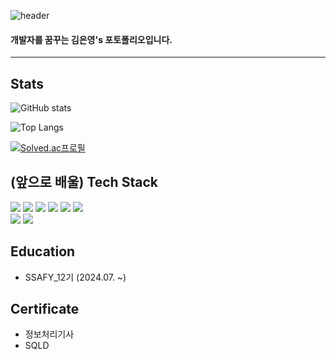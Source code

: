 ![header](https://capsule-render.vercel.app/api?type=waving&color=auto&height=200&section=header&text=welcome&fontSize=70)

#### 개발자를 꿈꾸는 김은영's 포토폴리오입니다.
---
## Stats
![GitHub stats](https://github-readme-stats.vercel.app/api?username=key9425&show_icons=true&theme=radical)  
  
![Top Langs](https://github-readme-stats.vercel.app/api/top-langs/?username=key9425)  
  
[![Solved.ac프로필](http://mazassumnida.wtf/api/generate_badge?boj=key9425)](https://solved.ac/{handle})  

## (앞으로 배울) Tech Stack
<div>
<img src="https://img.shields.io/badge/Python-3776AB?style=flat-square&logo=Python&logoColor=white"/>
<img src="https://img.shields.io/badge/Java-ED8B00?style=flat-square&logo=Python&logoColor=white"/>
<img src="https://img.shields.io/badge/HTML-E34F26?style=flat-square&logo=HTML5&logoColor=white"/>
<img src="https://img.shields.io/badge/CSS3-F68212?style=flat-square&logo=CSS3&logoColor=white"/>
<img src="https://img.shields.io/badge/JavaScript-F7DF1E?style=flat-square&logo=JavaScript&logoColor=white"/>
<img src="https://img.shields.io/badge/MongoDB-47A248?style=flat-square&logo=MongoDB&logoColor=white"/><br/>
<img src="https://img.shields.io/badge/Git-F05032?style=flat-square&logo=Git&logoColor=white"/>
<img src="https://img.shields.io/badge/GitHub-181717?style=flat-square&logo=GitHub&logoColor=white"/>
</div>

## Education
- SSAFY_12기 (2024.07. ~)
  
## Certificate
- 정보처리기사
- SQLD


<!--
**key9425/key9425** is a ✨ _special_ ✨ repository because its `README.md` (this file) appears on your GitHub profile.

Here are some ideas to get you started:

- 🔭 I’m currently working on ...
- 🌱 I’m currently learning ...
- 👯 I’m looking to collaborate on ...
- 🤔 I’m looking for help with ...
- 💬 Ask me about ...
- 📫 How to reach me: ...
- 😄 Pronouns: ...
- ⚡ Fun fact: ...
-->
